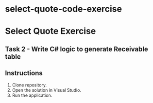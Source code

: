 # select-quote-code-exercise
 # Select Quote Exercise
 
 ## Task 2 - Write C# logic to generate Receivable table
 
 ## Instructions
 1. Clone repository.
 2. Open the solution in Visual Studio.
 3. Run the application.
